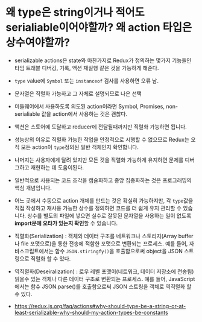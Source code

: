 # 왜 type은 string이거나 적어도 serialiable이어야할까? 왜 action 타입은 상수여야할까?

- serializable actions은 state와 마찬가지로 Redux가 정의하는 몇가지 기능들인 타임 트래블 디버깅, 기록, 액션 재실행 같은 것을 가능하게 해준다.
- `type` value에 `Symbol` 또는 `instanceof` 검사를 사용하면 오류 남.
- 문자열은 직렬화 가능하고 그 자체로 설명되므로 나은 선택
- 미들웨어에서 사용하도록 의도된 action이라면 Symbol, Promises, non-serialiable 값을 action에서 사용하는 것은 괜찮다.
- 액션은 스토어에 도달하고 reducer에 전달될때까지만 직렬화 가능하면 됩니다.
- 성능상의 이유로 직렬화 가능한 작업을 안정적으로 시행할 수 없으므로 Redux는 오직 모든 action이 `type`정의된 일반 객체인지 확인합니다.
- 나머지는 사용자에게 달려 있지만 모든 것을 직렬화 가능하게 유지하면 문제를 디버그하고 재현하는 데 도움이된다.
- 일반적으로 사용되는 코드 조각을 캡슐화하고 중앙 집중화하는 것은 프로그래밍의 핵심 개념입니다.
- 어느 곳에서 수동으로 action 개체를 만드는 것은 확실히 가능하지만, 각 `type`값을 직접 작성하고 재사용 가능한 상수를 정의하면 코드를 더 쉽게 유지 관리할 수 있습니다. 상수를 별도의 파일에 넣으면 실수로 잘못된 문자열을 사용하는 일이 없도록 **import문에 오타가 있는지 확인**할 수 있습니다.

- 직렬화(Serialization) : 객체와 데이터 구조를 네트워크나 스토리지(Array buffer나 file 포맷으로)을 통한 전송에 적함한 포맷으로 변환되는 프로세스. 예를 들어, 자바스크립트에서는 함수 `JSON.stiringfy()`을 호출함으로써 object을 JSON 스트링으로 직렬화 할 수 있다.

- 역직렬화(Deseiralization) : 로우 레벨 포맷이(네트워크, 데이터 저장소에 전송됨) 읽을수 있는 객체나 다른 데이터 구조로 변환되는 프로세스. 예를 들어, JavaScript에서는 함수 JSON.parse()를 호출함으로써 JSON 스트링을 객체로 역직렬화 할 수 있다.

- https://redux.js.org/faq/actions#why-should-type-be-a-string-or-at-least-serializable-why-should-my-action-types-be-constants
